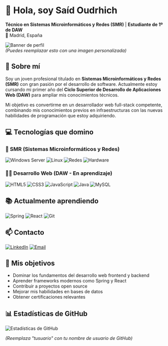 # 👋 Hola, soy Saíd Oudrhich 

**Técnico en Sistemas Microinformáticos y Redes (SMR)** | **Estudiante de 1º de DAW**  
📍 Madrid, España  

![Banner de perfil](https://via.placeholder.com/1200x400/2D3748/FFFFFF?text=Bienvenido+a+mi+repositorio)  
*(Puedes reemplazar esto con una imagen personalizada)*

## 🚀 Sobre mí

Soy un joven profesional titulado en **Sistemas Microinformáticos y Redes (SMR)** con gran pasión por el desarrollo de software. Actualmente estoy cursando mi primer año del **Ciclo Superior de Desarrollo de Aplicaciones Web (DAW)** para ampliar mis conocimientos técnicos.

Mi objetivo es convertirme en un desarrollador web full-stack competente, combinando mis conocimientos previos en infraestructuras con las nuevas habilidades de programación que estoy adquiriendo.

## 💻 Tecnologías que domino

### 🔧 SMR (Sistemas Microinformáticos y Redes)
![Windows Server](https://img.shields.io/badge/Windows_Server-0078D6?style=for-the-badge&logo=windows&logoColor=white)
![Linux](https://img.shields.io/badge/Linux-FCC624?style=for-the-badge&logo=linux&logoColor=black)
![Redes](https://img.shields.io/badge/Networking-00599C?style=for-the-badge&logo=cisco&logoColor=white)
![Hardware](https://img.shields.io/badge/Hardware-000000?style=for-the-badge&logo=hardware&logoColor=white)

### 👨‍💻 Desarrollo Web (DAW - En aprendizaje)
![HTML5](https://img.shields.io/badge/HTML5-E34F26?style=for-the-badge&logo=html5&logoColor=white)
![CSS3](https://img.shields.io/badge/CSS3-1572B6?style=for-the-badge&logo=css3&logoColor=white)
![JavaScript](https://img.shields.io/badge/JavaScript-F7DF1E?style=for-the-badge&logo=javascript&logoColor=black)
![Java](https://img.shields.io/badge/Java-007396?style=for-the-badge&logo=java&logoColor=white)
![MySQL](https://img.shields.io/badge/MySQL-4479A1?style=for-the-badge&logo=mysql&logoColor=white)

## 📚 Actualmente aprendiendo
![Spring](https://img.shields.io/badge/Spring-6DB33F?style=for-the-badge&logo=spring&logoColor=white)
![React](https://img.shields.io/badge/React-61DAFB?style=for-the-badge&logo=react&logoColor=black)
![Git](https://img.shields.io/badge/Git-F05032?style=for-the-badge&logo=git&logoColor=white)

## 📫 Contacto
[![LinkedIn](https://img.shields.io/badge/LinkedIn-0077B5?style=for-the-badge&logo=linkedin&logoColor=white)](https://www.linkedin.com/in/tu-perfil)
[![Email](https://img.shields.io/badge/Gmail-D14836?style=for-the-badge&logo=gmail&logoColor=white)](mailto:tu-email@ejemplo.com)

## 🌱 Mis objetivos
- Dominar los fundamentos del desarrollo web frontend y backend
- Aprender frameworks modernos como Spring y React
- Contribuir a proyectos open source
- Mejorar mis habilidades en bases de datos
- Obtener certificaciones relevantes

## 📊 Estadísticas de GitHub
![Estadísticas de GitHub](https://github-readme-stats.vercel.app/api?username=tusuario&show_icons=true&theme=radical)

*(Reemplaza "tusuario" con tu nombre de usuario de GitHub)*
